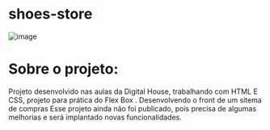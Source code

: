 # shoes-store

![image](https://user-images.githubusercontent.com/73564732/146177106-54719c79-7475-4d2b-94fb-c22beb74ee27.png)



# Sobre o projeto:
Projeto desenvolvido nas aulas da Digital House, trabalhando com HTML E CSS, projeto para prática do Flex Box . Desenvolvendo o front de um sitema de compras
Esse projeto ainda não foi publicado, pois precisa de algumas melhorias e será implantado novas funcionalidades.
